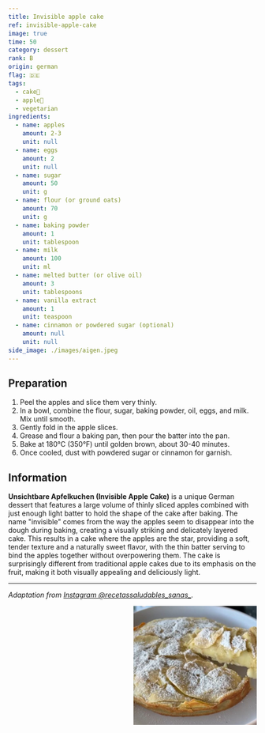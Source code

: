 ```yaml
---
title: Invisible apple cake
ref: invisible-apple-cake
image: true
time: 50
category: dessert
rank: B
origin: german
flag: 🇩🇪
tags:
  - cake🍰
  - apple🍏
  - vegetarian
ingredients:
  - name: apples
    amount: 2-3
    unit: null
  - name: eggs
    amount: 2
    unit: null
  - name: sugar
    amount: 50
    unit: g
  - name: flour (or ground oats)
    amount: 70
    unit: g
  - name: baking powder
    amount: 1
    unit: tablespoon
  - name: milk
    amount: 100
    unit: ml
  - name: melted butter (or olive oil)
    amount: 3
    unit: tablespoons
  - name: vanilla extract
    amount: 1
    unit: teaspoon
  - name: cinnamon or powdered sugar (optional)
    amount: null
    unit: null
side_image: ./images/aigen.jpeg
---
```


## Preparation
1. Peel the apples and slice them very thinly.
2. In a bowl, combine the flour, sugar, baking powder, oil, eggs, and milk. Mix until smooth.
3. Gently fold in the apple slices.
4. Grease and flour a baking pan, then pour the batter into the pan.
5. Bake at 180°C (350°F) until golden brown, about 30-40 minutes.
6. Once cooled, dust with powdered sugar or cinnamon for garnish.

## Information
**Unsichtbare Apfelkuchen (Invisible Apple Cake)** is a unique German dessert that features a large volume of thinly sliced apples combined with just enough light batter to hold the shape of the cake after baking. The name "invisible" comes from the way the apples seem to disappear into the dough during baking, creating a visually striking and delicately layered cake. This results in a cake where the apples are the star, providing a soft, tender texture and a naturally sweet flavor, with the thin batter serving to bind the apples together without overpowering them. The cake is surprisingly different from traditional apple cakes due to its emphasis on the fruit, making it both visually appealing and deliciously light.

---

_Adaptation from [Instagram @recetassaludables_sanas_](https://www.instagram.com/p/C6OTyuzg42l/?utm_source=ig_web_copy_link&igsh=MzRlODBiNWFlZA==)._

<img src="images/invisible_apple_cake.png" style="width:250px; float:right;"/>